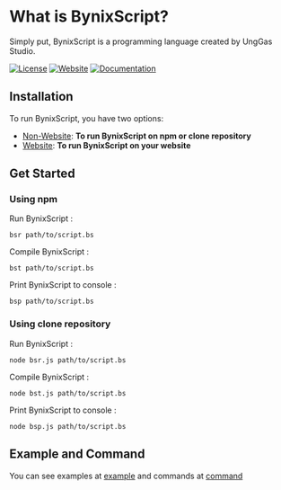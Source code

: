 # What is BynixScript?
Simply put, BynixScript is a programming language created by UngGas Studio.

[![License](https://img.shields.io/badge/license-MIT-green)](LICENSE)
[![Website](https://img.shields.io/badge/official-website-blue)](example.com)
[![Documentation](https://img.shields.io/badge/Documentation-8A2BE2)](page/documentation.md)

## Installation
To run BynixScript, you have two options:
- [Non-Website](page/non-website.md): **To run BynixScript on npm or clone repository**
- [Website](page/website.md): **To run BynixScript on your website**
## Get Started
### Using npm
Run BynixScript :
```
bsr path/to/script.bs
```
Compile BynixScript :
```
bst path/to/script.bs
```
Print BynixScript to console :
```
bsp path/to/script.bs
```
### Using clone repository
Run BynixScript :
```
node bsr.js path/to/script.bs
```
Compile BynixScript :
```
node bst.js path/to/script.bs
```
Print BynixScript to console :
```
node bsp.js path/to/script.bs
```
## Example and Command
You can see examples at [example](https://github.com/UngGasStudio/BynixScript/blob/secret/example.md) and commands at [command](https://github.com/UngGasStudio/BynixScript/blob/secret/command.md)
